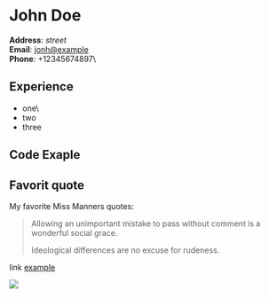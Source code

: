 # John Doe

**Address**: *street*\
**Email**: <jonh@example>\
**Phone**: +12345674897\

## Experience

* one\
* two
* three

## Code Exaple


## Favorit quote
My favorite Miss Manners quotes:
>Allowing an unimportant mistake to pass without comment is a wonderful social grace.
>
>Ideological differences are no excuse for rudeness.

link [example](www.tut.by)

![](https://commonmark.org/help/images/favicon.png)
